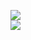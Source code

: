 [![](https://img.shields.io/badge/Made%20With-Github%20Spray-lightgrey.svg?style=for-the-badge&logo=github)](https://github.com/Annihil/github-spray#15360)  
[![](https://i.imgur.com/2DrTn0Z.gif)](https://github.com/Annihil/github-spray)